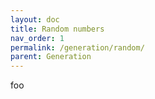 ```yaml
---
layout: doc
title: Random numbers
nav_order: 1
permalink: /generation/random/
parent: Generation
---
```


foo
